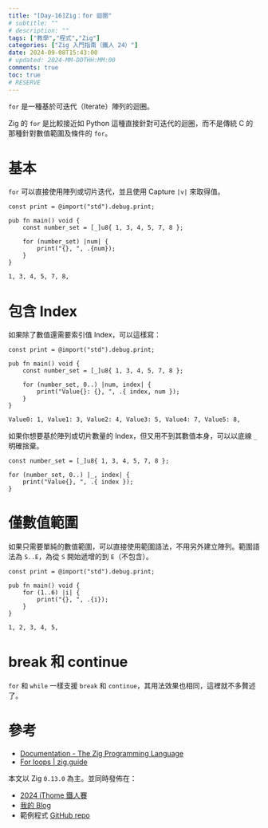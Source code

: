```yaml
---
title: "[Day-16]Zig：for 迴圈"
# subtitle: ""
# description: ""
tags: ["教學","程式","Zig"]
categories: ["Zig 入門指南（鐵人 24）"]
date: 2024-09-08T15:43:00
# updated: 2024-MM-DDTHH:MM:00
comments: true
toc: true
# RESERVE
---
```


`for` 是一種基於可迭代（Iterate）陣列的迴圈。

<!-- more -->

Zig 的 `for` 是比較接近如 Python 這種直接針對可迭代的迴圈，而不是傳統 C 的那種針對數值範圍及條件的 `for`。

# 基本

`for` 可以直接使用陣列或切片迭代，並且使用 Capture `|v|` 來取得值。

```zig
const print = @import("std").debug.print;

pub fn main() void {
    const number_set = [_]u8{ 1, 3, 4, 5, 7, 8 };

    for (number_set) |num| {
        print("{}, ", .{num});
    }
}
```

```bash
1, 3, 4, 5, 7, 8,
```

# 包含 Index

如果除了數值還需要索引值 Index，可以這樣寫：

```zig
const print = @import("std").debug.print;

pub fn main() void {
    const number_set = [_]u8{ 1, 3, 4, 5, 7, 8 };

    for (number_set, 0..) |num, index| {
        print("Value{}: {}, ", .{ index, num });
    }
}
```

```bash
Value0: 1, Value1: 3, Value2: 4, Value3: 5, Value4: 7, Value5: 8,
```

如果你想要基於陣列或切片數量的 Index，但又用不到其數值本身，可以以底線 `_` 明確捨棄。

```zig
const number_set = [_]u8{ 1, 3, 4, 5, 7, 8 };

for (number_set, 0..) |_, index| {
    print("Value{}, ", .{ index });
}
```

# 僅數值範圍

如果只需要單純的數值範圍，可以直接使用範圍語法，不用另外建立陣列。範圍語法為 `S..E`，為從 `S` 開始遞增的到 `E`（不包含）。

```zig
const print = @import("std").debug.print;

pub fn main() void {
    for (1..6) |i| {
        print("{}, ", .{i});
    }
}
```

```bash
1, 2, 3, 4, 5,
```

# break 和 continue

`for` 和 `while` 一樣支援 `break` 和 `continue`，其用法效果也相同，這裡就不多贅述了。

# 參考

- [Documentation - The Zig Programming Language](https://ziglang.org/documentation/0.13.0/#for)
- [For loops | zig.guide](https://zig.guide/language-basics/for-loops)

本文以 Zig `0.13.0` 為主。並同時發佈在：

- [2024 iThome 鐵人賽](https://ithelp.ithome.com.tw/articles/10348358)
- [我的 Blog](https://ziteh.github.io/posts/it24-zig-16-for)
- 範例程式 [GitHub repo](https://github.com/ziteh/zig-learn-it24/tree/main/for)
